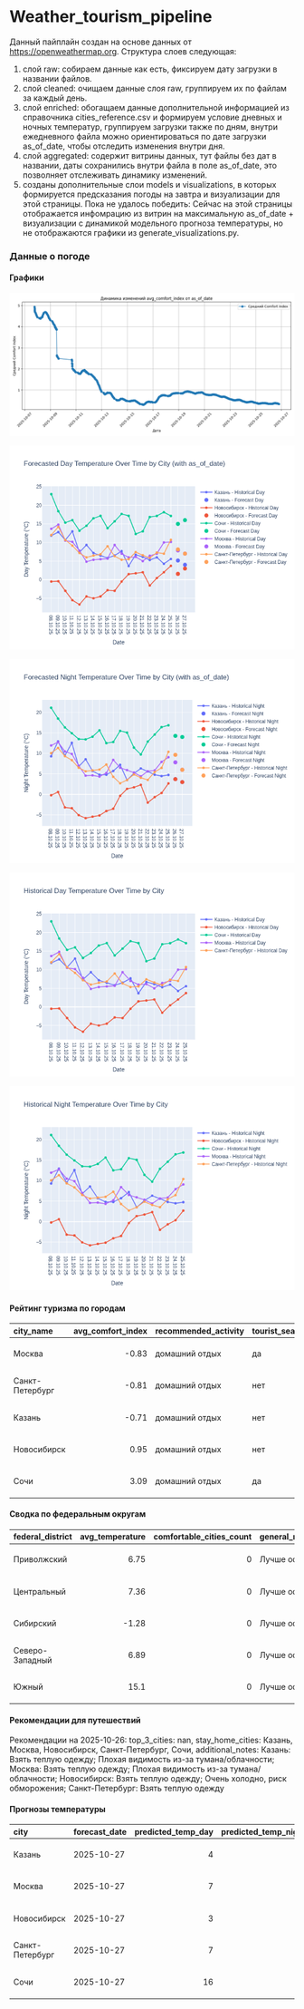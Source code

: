 # Weather_tourism_pipeline
Данный пайплайн создан на основе данных от https://openweathermap.org.
Структура слоев следующая:
  1) слой raw: 
  собираем данные как есть, фиксируем дату загрузки в названии файлов.
  2) слой cleaned:
  очищаем данные слоя raw, группируем их по файлам за каждый день.
  3) слой enriched:
  обогащаем данные дополнительной информацией из справочника cities_reference.csv и формируем условие дневных и ночных температур,
  группируем загрузки также по дням, внутри ежедневного файла можно ориентироваться по дате загрузки as_of_date, чтобы отследить изменения внутри дня.
  4) слой aggregated:
   содержит витрины данных, тут файлы без дат в названии, даты сохранились внутри файла в поле as_of_date, это позволняет отслеживать динамику изменений.
  6) созданы дополнительные слои models и visualizations, в которых формируется предсказания погоды на завтра и визуализации для этой страницы.
  Пока не удалось победить: Сейчас на этой страницы отображается инфомрацию из витрин на максимальную as_of_date + визуализации с динамикой модельного прогноза температуры, 
  но не отображаются графики из generate_visualizations.py.
<!-- WEATHER DATA START -->
### Данные о погоде

#### Графики
![Comfort Index Trend](data/visualizations/comfort_index_trend.png)

![Forecasted Day Temperature](data/visualizations/forecasted_day_temperature.png)

![Forecasted Night Temperature](data/visualizations/forecasted_night_temperature.png)

![Historical Day Temperature](data/visualizations/historical_day_temperature.png)

![Historical Night Temperature](data/visualizations/historical_night_temperature.png)

#### Рейтинг туризма по городам
| city_name       |   avg_comfort_index | recommended_activity   | tourist_season_match   | tourism_season   | tour_recommendation       | as_of_date          |
|:----------------|--------------------:|:-----------------------|:-----------------------|:-----------------|:--------------------------|:--------------------|
| Москва          |               -0.83 | домашний отдых         | да                     | Круглогодично    | домашний отдых в сезон    | 2025-10-26 19:17:00 |
| Санкт-Петербург |               -0.81 | домашний отдых         | нет                    | Май-Сентябрь     | домашний отдых вне сезона | 2025-10-26 19:17:00 |
| Казань          |               -0.71 | домашний отдых         | нет                    | Май-Сентябрь     | домашний отдых вне сезона | 2025-10-26 19:17:00 |
| Новосибирск     |                0.95 | домашний отдых         | нет                    | Июнь-Август      | домашний отдых вне сезона | 2025-10-26 19:17:00 |
| Сочи            |                3.09 | домашний отдых         | да                     | Май-Октябрь      | домашний отдых в сезон    | 2025-10-26 19:17:00 |

#### Сводка по федеральным округам
| federal_district   |   avg_temperature |   comfortable_cities_count | general_recommendation   | as_of_date          |
|:-------------------|------------------:|---------------------------:|:-------------------------|:--------------------|
| Приволжский        |              6.75 |                          0 | Лучше остаться дома      | 2025-10-26 19:17:00 |
| Центральный        |              7.36 |                          0 | Лучше остаться дома      | 2025-10-26 19:17:00 |
| Сибирский          |             -1.28 |                          0 | Лучше остаться дома      | 2025-10-26 19:17:00 |
| Северо-Западный    |              6.89 |                          0 | Лучше остаться дома      | 2025-10-26 19:17:00 |
| Южный              |             15.1  |                          0 | Лучше остаться дома      | 2025-10-26 19:17:00 |

#### Рекомендации для путешествий
Рекомендации на 2025-10-26: top_3_cities: nan, stay_home_cities: Казань, Москва, Новосибирск, Санкт-Петербург, Сочи, additional_notes: Казань: Взять теплую одежду; Плохая видимость из-за тумана/облачности; Москва: Взять теплую одежду; Плохая видимость из-за тумана/облачности; Новосибирск: Взять теплую одежду; Очень холодно, риск обморожения; Санкт-Петербург: Взять теплую одежду

#### Прогнозы температуры
| city            | forecast_date   |   predicted_temp_day |   predicted_temp_night | model_type       | as_of_date          |
|:----------------|:----------------|---------------------:|-----------------------:|:-----------------|:--------------------|
| Казань          | 2025-10-27      |                    4 |                      3 | LinearRegression | 2025-10-26 19:17:49 |
| Москва          | 2025-10-27      |                    7 |                      6 | LinearRegression | 2025-10-26 19:17:49 |
| Новосибирск     | 2025-10-27      |                    3 |                      3 | LinearRegression | 2025-10-26 19:17:49 |
| Санкт-Петербург | 2025-10-27      |                    7 |                      6 | LinearRegression | 2025-10-26 19:17:49 |
| Сочи            | 2025-10-27      |                   16 |                     14 | LinearRegression | 2025-10-26 19:17:49 |


<!-- WEATHER DATA END -->
